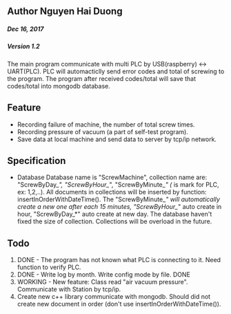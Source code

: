 ## Author Nguyen Hai Duong
#####	Dec 16, 2017
#####	Version 1.2

The main program communicate with multi PLC by USB(raspberry) <-> UART(PLC). PLC will automacticlly send error codes and total of screwing to the program. The program after received codes/total will save that codes/total into mongodb database.

## Feature

-	Recording failure of machine, the number of total screw times.
-	Recording pressure of vacuum (a part of self-test program).
-	Save data at local machine and send data to server by tcp/ip network.

## Specification

-	Database
	Database name is "ScrewMachine", collection name are: "ScrewByDay_*", "ScrewByHour_*", "ScrewByMinute_*" (* is mark for PLC, ex: 1,2,..). All documents in collections will be inserted by function: insertInOrderWithDateTime(). The "ScrewByMinute_*" will automatically create a new one after each 15 minutes, "ScrewByHour_*" auto create in hour, "ScrewByDay_*" auto create at new day. The database haven't fixed the size of collection. Collections will be overload in the future.

## Todo

1.	DONE - The program has not known what PLC is connecting to it. Need function to verify PLC.
2.	DONE - Write log by month. Write config mode by file. DONE
3.	WORKING - New feature: Class read "air vacuum pressure". Communicate with Station by tcp/ip.
4.	Create new c++ library communicate with mongodb. Should did not create new document in order (don't use insertInOrderWithDateTime()).

